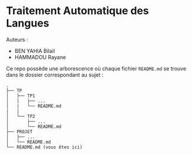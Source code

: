 # Traitement Automatique des Langues

Auteurs :
- BEN YAHIA Bilail
- HAMMADOU Rayane

Ce repo possède une arborescence où chaque fichier `README.md` se trouve dans le dossier correspondant au sujet :
```
.
├── TP
│   ├── TP1
│   |   ├── ...
│   |   └── README.md
|   |
│   └── TP2
│       ├── ...
│       └── README.md
├── PROJET
│   ├── ...
│   └── README.md
└── README.md (vous êtes ici)
```

